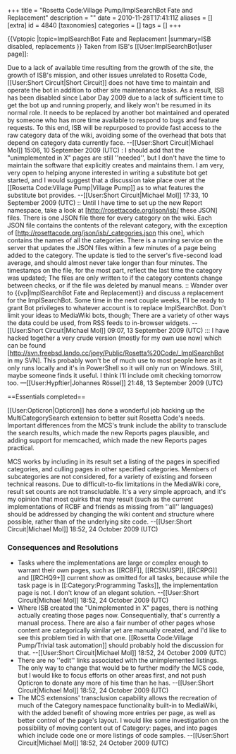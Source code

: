 +++
title = "Rosetta Code:Village Pump/ImplSearchBot Fate and Replacement"
description = ""
date = 2010-11-28T17:41:11Z
aliases = []
[extra]
id = 4840
[taxonomies]
categories = []
tags = []
+++

{{Vptopic
|topic=ImplSearchBot Fate and Replacement
|summary=ISB disabled, replacements
}}
Taken from ISB's [[User:ImplSearchBot|user page]]:

Due to a lack of available time resulting from the growth of the site, the growth of ISB's mission, and other issues unrelated to Rosetta Code, [[User:Short Circuit|Short Circuit]] does not have time to maintain and operate the bot in addition to other site maintenance tasks.  As a result, ISB has been disabled since Labor Day 2009 due to a lack of sufficient time to get the bot up and running properly, and likely won't be resumed in its normal role.  It needs to be replaced by another bot maintained and operated by someone who has more time available to respond to bugs and feature requests.  To this end, ISB will be repurposed to provide fast access to the raw category data of the wiki, avoiding some of the overhead that bots that depend on category data currently face.  --[[User:Short Circuit|Michael Mol]] 15:06, 10 September 2009 (UTC)
: I should add that the "unimplemented in X" pages are still ''needed'', but I don't have the time to maintain the software that explicitly creates and maintains them.  I am very, very open to helping anyone interested in writing a substitute bot get started, and I would suggest that a discussion take place over at the [[Rosetta Code:Village Pump|Village Pump]] as to what features the substitute bot provides. --[[User:Short Circuit|Michael Mol]] 17:33, 10 September 2009 (UTC)
:: Until I have time to set up the new Report namespace, take a look at [http://rosettacode.org/json/isb/ these JSON] files.  There is one JSON file there for every category on the wiki.  Each JSON file contains the contents of the relevant category, with the exception of [http://rosettacode.org/json/isb/_categories.json this one], which contains the names of all the categories.  There is a running service on the server that updates the JSON files within a few minutes of a page being added to the category. The update is tied to the server's five-second load average, and should almost never take longer than four minutes.  The timestamps on the file, for the most part, reflect the last time the category was updated; The files are only written to if the category contents change between checks, or if the file was deleted by manual means.
:: Wander over to {{vp|ImplSearchBot Fate and Replacement}} and discuss a replacement for the ImplSearchBot.  Some time in the next couple weeks, I'll be ready to grant Bot privileges to whatever account is to replace ImplSearchBot.  Don't limit your ideas to MediaWiki bots, though; There are a variety of other ways the data could be used, from RSS feeds to in-browser widgets.  --[[User:Short Circuit|Michael Mol]] 09:07, 13 September 2009 (UTC)
::: I have hacked together a very crude version (mostly for my own use now) which can be found [http://svn.freebsd.lando.cc/joey/Public/Rosetta%20Code/_ImplSearchBot in my SVN]. This probably won't be of much use to most people here as it only runs locally and it's in PowerShell so it will only run on Windows. Still, maybe someone finds it useful. I think I'll include omit checking tomorrow too. —[[User:Hypftier|Johannes Rössel]] 21:48, 13 September 2009 (UTC)

==Essentials completed==

[[User:Opticron|Opticron]] has done a wonderful job hacking up the MultiCategorySearch extension to better suit Rosetta Code's needs. Important differences from the MCS's trunk include the ability to transclude the search results, which made the new Reports pages plausible, and adding support for memcached, which made the new Reports pages practical.

MCS works by including in its result set a listing of the pages in specified categories, and culling pages in other specified categories. Members of subcategories are not considered, for a variety of existing and forseen technical reasons. Due to difficult-to-fix limitations in the MediaWiki core, result set counts are not transcludable. It's a very simple approach, and it's my opinion that most quirks that may result (such as the current implementations of RCBF and friends as missing from ''all'' languages) should be addressed by changing the wiki content and structure where possible, rather than of the underlying site code. --[[User:Short Circuit|Michael Mol]] 18:52, 24 October 2009 (UTC)


###  Consequences and Resolutions 

* Tasks where the implementations are large or complex enough to warrant their own pages, such as [[RCBF]], [[RCSNUSP]], [[RCRPG]] and [[RCHQ9+]] current show as omitted for all tasks, because while the task page is in [[:Category:Programming Tasks]], the implementation page is not.  I don't know of an elegant solution. --[[User:Short Circuit|Michael Mol]] 18:52, 24 October 2009 (UTC)
* Where ISB created the "Unimplemented in X" pages, there is nothing actually creating those pages now.  Consequentially, that's currently a manual process.  There are also a fair number of other pages whose content are categorically similar yet are manually created, and I'd like to see this problem tied in with that one. [[Rosetta Code:Village Pump/Trivial task automation]] should probably hold the discussion for that. --[[User:Short Circuit|Michael Mol]] 18:52, 24 October 2009 (UTC)
* There are no ''edit'' links associated with the unimplemented listings. The only way to change that would be to further modify the MCS code, but I would like to focus efforts on other areas first, and not push Opticron to donate any more of his time than he has. --[[User:Short Circuit|Michael Mol]] 18:52, 24 October 2009 (UTC)
* The MCS extensions' transclusion capability allows the recreation of much of the Category namespace functionality built-in to MediaWiki, with the added benefit of showing more entries per page, as well as better control of the page's layout. I would like some investigation on the possibility of moving content out of Category: pages, and into pages which include code one or more listings of code samples. --[[User:Short Circuit|Michael Mol]] 18:52, 24 October 2009 (UTC)
